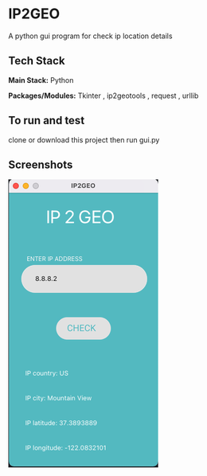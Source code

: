 
# IP2GEO
A python gui program for check ip location details
## Tech Stack
**Main Stack:** Python

**Packages/Modules:** Tkinter , ip2geotools ,  request , urllib

## To run and test
clone or download this project then run gui.py


## Screenshots

![App Screenshot](https://github.com/amirkho-py/ip2geo/blob/main/ScreenShot.png)






